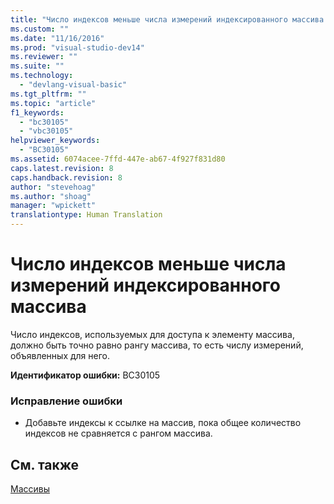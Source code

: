 ```yaml
---
title: "Число индексов меньше числа измерений индексированного массива | Microsoft Docs"
ms.custom: ""
ms.date: "11/16/2016"
ms.prod: "visual-studio-dev14"
ms.reviewer: ""
ms.suite: ""
ms.technology: 
  - "devlang-visual-basic"
ms.tgt_pltfrm: ""
ms.topic: "article"
f1_keywords: 
  - "bc30105"
  - "vbc30105"
helpviewer_keywords: 
  - "BC30105"
ms.assetid: 6074acee-7ffd-447e-ab67-4f927f831d80
caps.latest.revision: 8
caps.handback.revision: 8
author: "stevehoag"
ms.author: "shoag"
manager: "wpickett"
translationtype: Human Translation
---
```

# Число индексов меньше числа измерений индексированного массива
Число индексов, используемых для доступа к элементу массива, должно быть точно равно рангу массива, то есть числу измерений, объявленных для него.  
  
 **Идентификатор ошибки:** BC30105  
  
### Исправление ошибки  
  
-   Добавьте индексы к ссылке на массив, пока общее количество индексов не сравняется с рангом массива.  
  
## См. также  
 [Массивы](../../visual-basic/programming-guide/language-features/arrays/index.md)